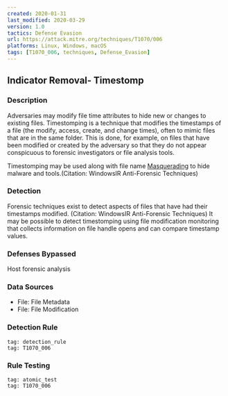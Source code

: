 ```yaml
---
created: 2020-01-31
last_modified: 2020-03-29
version: 1.0
tactics: Defense Evasion
url: https://attack.mitre.org/techniques/T1070/006
platforms: Linux, Windows, macOS
tags: [T1070_006, techniques, Defense_Evasion]
---
```


## Indicator Removal- Timestomp

### Description

Adversaries may modify file time attributes to hide new or changes to existing files. Timestomping is a technique that modifies the timestamps of a file (the modify, access, create, and change times), often to mimic files that are in the same folder. This is done, for example, on files that have been modified or created by the adversary so that they do not appear conspicuous to forensic investigators or file analysis tools.

Timestomping may be used along with file name [Masquerading](https://attack.mitre.org/techniques/T1036) to hide malware and tools.(Citation: WindowsIR Anti-Forensic Techniques)

### Detection

Forensic techniques exist to detect aspects of files that have had their timestamps modified. (Citation: WindowsIR Anti-Forensic Techniques) It may be possible to detect timestomping using file modification monitoring that collects information on file handle opens and can compare timestamp values.

### Defenses Bypassed

Host forensic analysis

### Data Sources

  - File: File Metadata
  -  File: File Modification
### Detection Rule

```query
tag: detection_rule
tag: T1070_006
```

### Rule Testing

```query
tag: atomic_test
tag: T1070_006
```
